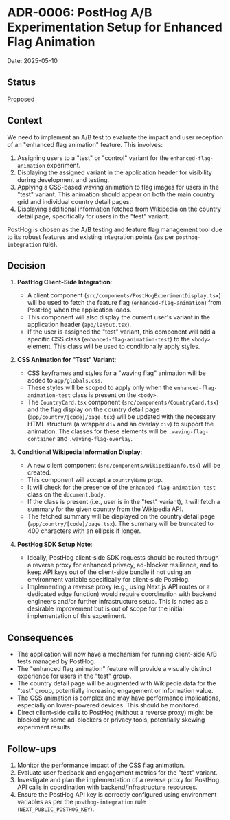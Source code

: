 # ADR-0006: PostHog A/B Experimentation Setup for Enhanced Flag Animation

Date: 2025-05-10

## Status

Proposed

## Context

We need to implement an A/B test to evaluate the impact and user reception of an "enhanced flag animation" feature. This involves:
1.  Assigning users to a "test" or "control" variant for the `enhanced-flag-animation` experiment.
2.  Displaying the assigned variant in the application header for visibility during development and testing.
3.  Applying a CSS-based waving animation to flag images for users in the "test" variant. This animation should appear on both the main country grid and individual country detail pages.
4.  Displaying additional information fetched from Wikipedia on the country detail page, specifically for users in the "test" variant.

PostHog is chosen as the A/B testing and feature flag management tool due to its robust features and existing integration points (as per `posthog-integration` rule).

## Decision

1.  **PostHog Client-Side Integration**:
    *   A client component (`src/components/PostHogExperimentDisplay.tsx`) will be used to fetch the feature flag (`enhanced-flag-animation`) from PostHog when the application loads.
    *   This component will also display the current user's variant in the application header (`app/layout.tsx`).
    *   If the user is assigned the "test" variant, this component will add a specific CSS class (`enhanced-flag-animation-test`) to the `<body>` element. This class will be used to conditionally apply styles.

2.  **CSS Animation for "Test" Variant**:
    *   CSS keyframes and styles for a "waving flag" animation will be added to `app/globals.css`.
    *   These styles will be scoped to apply only when the `enhanced-flag-animation-test` class is present on the `<body>`.
    *   The `CountryCard.tsx` component (`src/components/CountryCard.tsx`) and the flag display on the country detail page (`app/country/[code]/page.tsx`) will be updated with the necessary HTML structure (a wrapper `div` and an overlay `div`) to support the animation. The classes for these elements will be `.waving-flag-container` and `.waving-flag-overlay`.

3.  **Conditional Wikipedia Information Display**:
    *   A new client component (`src/components/WikipediaInfo.tsx`) will be created.
    *   This component will accept a `countryName` prop.
    *   It will check for the presence of the `enhanced-flag-animation-test` class on the `document.body`.
    *   If the class is present (i.e., user is in the "test" variant), it will fetch a summary for the given country from the Wikipedia API.
    *   The fetched summary will be displayed on the country detail page (`app/country/[code]/page.tsx`). The summary will be truncated to 400 characters with an ellipsis if longer.

4.  **PostHog SDK Setup Note**:
    *   Ideally, PostHog client-side SDK requests should be routed through a reverse proxy for enhanced privacy, ad-blocker resilience, and to keep API keys out of the client-side bundle if not using an environment variable specifically for client-side PostHog.
    *   Implementing a reverse proxy (e.g., using Next.js API routes or a dedicated edge function) would require coordination with backend engineers and/or further infrastructure setup. This is noted as a desirable improvement but is out of scope for the initial implementation of this experiment.

## Consequences

*   The application will now have a mechanism for running client-side A/B tests managed by PostHog.
*   The "enhanced flag animation" feature will provide a visually distinct experience for users in the "test" group.
*   The country detail page will be augmented with Wikipedia data for the "test" group, potentially increasing engagement or information value.
*   The CSS animation is complex and may have performance implications, especially on lower-powered devices. This should be monitored.
*   Direct client-side calls to PostHog (without a reverse proxy) might be blocked by some ad-blockers or privacy tools, potentially skewing experiment results.

## Follow-ups

1.  Monitor the performance impact of the CSS flag animation.
2.  Evaluate user feedback and engagement metrics for the "test" variant.
3.  Investigate and plan the implementation of a reverse proxy for PostHog API calls in coordination with backend/infrastructure resources.
4.  Ensure the PostHog API key is correctly configured using environment variables as per the `posthog-integration` rule (`NEXT_PUBLIC_POSTHOG_KEY`). 